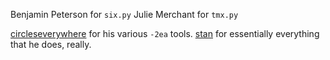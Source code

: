 
Benjamin Peterson for `six.py`
Julie Merchant for `tmx.py`

[circleseverywhere](https://github.com/boviex) for his various `-2ea` tools.
[stan](https://github.com/StanHash) for essentially everything that he does, really.

